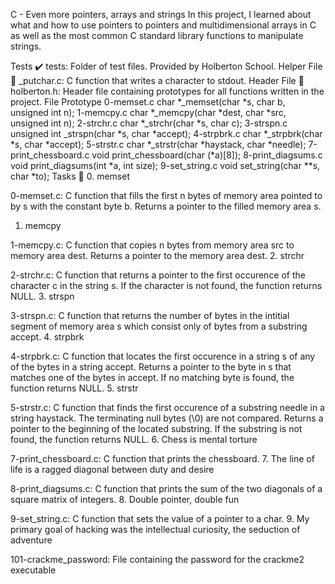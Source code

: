 C - Even more pointers, arrays and strings
In this project, I learned about what and how to use pointers to pointers and multidimensional arrays in C as well as the most common C standard library functions to manipulate strings.

Tests ✔️
tests: Folder of test files. Provided by Holberton School.
Helper File 🙌
_putchar.c: C function that writes a character to stdout.
Header File 📁
holberton.h: Header file containing prototypes for all functions written in the project.
File	Prototype
0-memset.c	char *_memset(char *s, char b, unsigned int n);
1-memcpy.c	char *_memcpy(char *dest, char *src, unsigned int n);
2-strchr.c	char *_strchr(char *s, char c);
3-strspn.c	unsigned int _strspn(char *s, char *accept);
4-strpbrk.c	char *_strpbrk(char *s, char *accept);
5-strstr.c	char *_strstr(char *haystack, char *needle);
7-print_chessboard.c	void print_chessboard(char (*a)[8]);
8-print_diagsums.c	void print_diagsums(int *a, int size);
9-set_string.c	void set_string(char **s, char *to);
Tasks 📃
0. memset

0-memset.c: C function that fills the first n bytes of memory area pointed to by s with the constant byte b.
Returns a pointer to the filled memory area s.
1. memcpy

1-memcpy.c: C function that copies n bytes from memory area src to memory area dest.
Returns a pointer to the memory area dest.
2. strchr

2-strchr.c: C function that returns a pointer to the first occurence of the character c in the string s.
If the character is not found, the function returns NULL.
3. strspn

3-strspn.c: C function that returns the number of bytes in the intitial segment of memory area s which consist only of bytes from a substring accept.
4. strpbrk

4-strpbrk.c: C function that locates the first occurence in a string s of any of the bytes in a string accept.
Returns a pointer to the byte in s that matches one of the bytes in accept.
If no matching byte is found, the function returns NULL.
5. strstr

5-strstr.c: C function that finds the first occurence of a substring needle in a string haystack.
The terminating null bytes (\0) are not compared.
Returns a pointer to the beginning of the located substring.
If the substring is not found, the function returns NULL.
6. Chess is mental torture

7-print_chessboard.c: C function that prints the chessboard.
7. The line of life is a ragged diagonal between duty and desire

8-print_diagsums.c: C function that prints the sum of the two diagonals of a square matrix of integers.
8. Double pointer, double fun

9-set_string.c: C function that sets the value of a pointer to a char.
9. My primary goal of hacking was the intellectual curiosity, the seduction of adventure

101-crackme_password: File containing the password for the crackme2 executable

